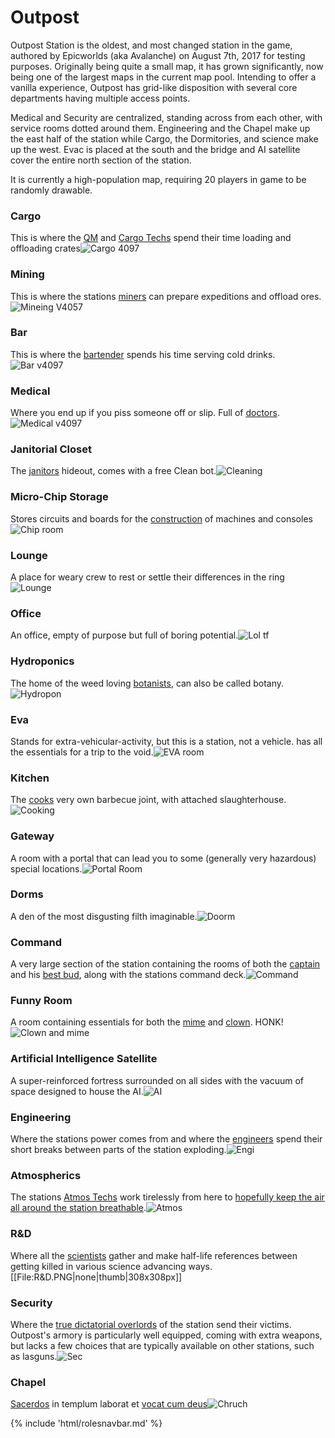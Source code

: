# Outpost
Outpost Station is the oldest, and most changed station in the game, authored by Epicworlds (aka Avalanche) on August 7th, 2017 for testing purposes. Originally being quite a small map, it has grown significantly, now being one of the largest maps in the current map pool. Intending to offer a vanilla experience, Outpost has grid-like disposition with several core departments having multiple access points.

Medical and Security are centralized, standing across from each other, with service rooms dotted around them. Engineering and the Chapel make up the east half of the station while Cargo, the Dormitories, and science make up the west. Evac is placed at the south and the bridge and AI satellite cover the entire north section of the station.

It is currently a high-population map, requiring 20 players in game to be randomly drawable.





### Cargo
This is where the [QM](/3_HowToPlay/Jobs/Cargo_roles/Quartermaster.md) and [Cargo Techs](/3_HowToPlay/Jobs/Cargo_roles/Cargo-Technician.md) spend their time loading and offloading crates![Cargo 4097](/img/Icon/No_image.png)

### Mining

This is where the stations [miners](/3_HowToPlay/Jobs/Cargo_roles/Shaft-Miner.md) can prepare expeditions and offload ores.![Mineing V4057](/img/Icon/No_image.png)

### Bar
This is where the [bartender](/3_HowToPlay/Jobs/Service_roles/Bartender.md) spends his time serving cold drinks.
![Bar v4097](/img/Icon/No_image.png)


### Medical
Where you end up if you piss someone off or slip. Full of [doctors](/3_HowToPlay/Jobs/Medical_roles/Medical-Doctor.md).![Medical v4097](/img/Icon/No_image.png)


### Janitorial Closet
The [janitors](/3_HowToPlay/Jobs/Service_roles/Janitor.md) hideout, comes with a free Clean bot.![Cleaning](/img/Icon/No_image.png)


### Micro-Chip Storage
Stores circuits and boards for the [construction](/3_HowToPlay/Guides/Engineering_guides/Construction.md) of machines and consoles![Chip room](/img/Icon/No_image.png)

### Lounge
A place for weary crew to rest or settle their differences in the ring![Lounge](/img/Icon/No_image.png)

### Office
An office, empty of purpose but full of boring potential.![Lol tf](/img/Icon/No_image.png)
### Hydroponics
The home of the weed loving [botanists](/3_HowToPlay/Jobs/Service_roles/Botanist.md), can also be called botany.![Hydropon](/img/Icon/No_image.png)

### Eva
Stands for extra-vehicular-activity, but this is a station, not a vehicle. has all the essentials for a trip to the void.![EVA room](/img/Icon/No_image.png)
### Kitchen
The [cooks](/3_HowToPlay/Jobs/Service_roles/Cook.md) very own barbecue joint, with attached slaughterhouse.![Cooking](/img/Icon/No_image.png)
### Gateway
A room with a portal that can lead you to some (generally very hazardous) special locations.![Portal Room](/img/Icon/No_image.png)
### Dorms
A den of the most disgusting filth imaginable.![Doorm](/img/Icon/No_image.png)
### Command
A very large section of the station containing the rooms of both the [captain](/3_HowToPlay/Jobs/Command_roles/Captain.md) and his [best bud](/3_HowToPlay/Jobs/Command_roles/Head-of-Personnel.md), along with the stations command deck.![Command](/img/Body/Command.png)
### Funny Room
A room containing essentials for both the [mime](/3_HowToPlay/Jobs/Entertainment_Roles/Mime.md) and [clown](/3_HowToPlay/Jobs/Entertainment_Roles/Clown.md). HONK!![Clown and mime](/img/Icon/No_image.png)
### Artificial Intelligence Satellite
A super-reinforced fortress surrounded on all sides with the vacuum of space designed to house the AI.![AI](/img/Icon/No_image.png)
### Engineering
Where the stations power comes from and where the [engineers](/3_HowToPlay/Jobs/Engineering_roles/Engineer.md) spend their short breaks between parts of the station exploding.![Engi](/img/Icon/No_image.png)
### Atmospherics
The stations [Atmos Techs](/3_HowToPlay/Jobs/Engineering_roles/Atmospherics-Technician.md) work tirelessly from here to [hopefully keep the air all around the station breathable](/4_Univers/Other/Jokes/So-close-to-impossible-that-it-might-as-well-not-even-exist.md).![Atmos](/img/Atmos/Atmos.png)
### R&D
Where all the [scientists](/3_HowToPlay/Jobs/Science_roles/Scientist.md) gather and make half-life references between getting killed in various science advancing ways.[[File:R&D.PNG|none|thumb|308x308px]]
### Security
Where the [true dictatorial overlords](/3_HowToPlay/Jobs/Security_roles/Security-Officer.md) of the station send their victims. Outpost's armory is particularly well equipped, coming with extra weapons, but lacks a few choices that are typically available on other stations, such as lasguns.![Sec](/img/Body/Sec.png)
### Chapel
[Sacerdos](/3_HowToPlay/Jobs/Entertainment_Roles/Chaplain.md) in templum laborat et [vocat cum deus](/4_Univers/Other/Jokes/So-close-to-impossible-that-it-might-as-well-not-even-exist.md)![Chruch](/img/Body/Chruch.png)



{% include 'html/rolesnavbar.md' %}
